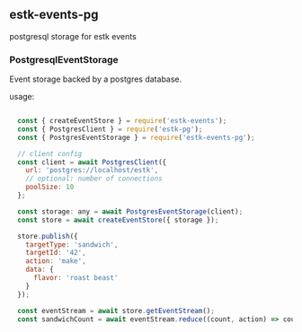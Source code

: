 ## estk-events-pg

postgresql storage for estk events

### PostgresqlEventStorage

Event storage backed by a postgres database.


usage: 

```javascript

  const { createEventStore } = require('estk-events');
  const { PostgresClient } = require('estk-pg');
  const { PostgresEventStorage } = require('estk-events-pg');

  // client config
  const client = await PostgresClient({
    url: 'postgres://localhost/estk',
    // optional: number of connections
    poolSize: 10
  };

  const storage: any = await PostgresEventStorage(client);
  const store = await createEventStore({ storage });

  store.publish({
    targetType: 'sandwich',
    targetId: '42',
    action: 'make',
    data: {
      flavor: 'roast beast'
    }
  });

  const eventStream = await store.getEventStream();
  const sandwichCount = await eventStream.reduce((count, action) => count++, 0);
```
